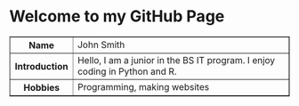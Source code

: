 <!DOCTYPE html>
<html>
<head>
    <title>Assignment 2 - GitHub Page</title>
</head>
<body>
    <h1>Welcome to my GitHub Page</h1>
    <table border="1">
        <tr>
            <th>Name</th>
            <td>John Smith</td>
        </tr>
        <tr>
            <th>Introduction</th>
            <td>Hello, I am a junior in the BS IT program. I enjoy coding in Python and R.</td>
        </tr>
        <tr>
            <th>Hobbies</th>
            <td>Programming, making websites</td>
        </tr>
    </table>
</body>
</html>
